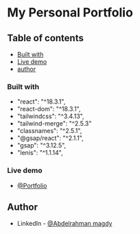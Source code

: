 # My Personal Portfolio

## Table of contents

- [Built with](#built-with)
- [Live demo](#live-demo)
- [author](#author)

### Built with

- "react": "^18.3.1",
- "react-dom": "^18.3.1",
- "tailwindcss": "^3.4.13",
- "tailwind-merge": "^2.5.3"
- "classnames": "^2.5.1",
- "@gsap/react": "^2.1.1",
- "gsap": "^3.12.5",
- "lenis": "^1.1.14",

### Live demo

- [@Portfolio](https://abdelrahman-magdy.vercel.app/)

## Author

- LinkedIn - [@Abdelrahman magdy](https://www.linkedin.com/in/abdelrahman-magdy-el-awady/)
